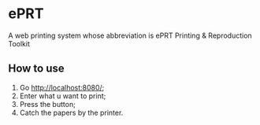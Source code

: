 # ePRT

A web printing system whose abbreviation is ePRT Printing & Reproduction Toolkit

## How to use

1. Go <http://localhost:8080/>;
2. Enter what u want to print;
3. Press the button;
4. Catch the papers by the printer.
